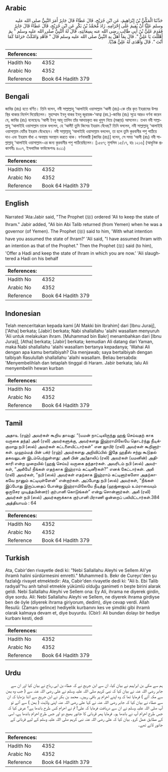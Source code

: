 ## Arabic


<div dir="rtl" lang="ar" style={{fontSize:'larger',backgroundColor:'#f8f9fa',padding:20}}>
حَدَّثَنَا الْمَكِّيُّ بْنُ إِبْرَاهِيمَ، عَنِ ابْنِ جُرَيْجٍ، قَالَ عَطَاءٌ قَالَ جَابِرٌ أَمَرَ النَّبِيُّ صلى الله عليه وسلم عَلِيًّا أَنْ يُقِيمَ عَلَى إِحْرَامِهِ‏.‏ زَادَ مُحَمَّدُ بْنُ بَكْرٍ عَنِ ابْنِ جُرَيْجٍ، قَالَ عَطَاءٌ قَالَ جَابِرٌ فَقَدِمَ عَلِيُّ بْنُ أَبِي طَالِبٍ رضى الله عنه بِسِعَايَتِهِ، قَالَ لَهُ النَّبِيُّ صلى الله عليه وسلم ‏"‏ بِمَ أَهْلَلْتَ يَا عَلِيُّ ‏"‏‏.‏ قَالَ بِمَا أَهَلَّ بِهِ النَّبِيُّ صلى الله عليه وسلم قَالَ ‏"‏ فَأَهْدِ وَامْكُثْ حَرَامًا كَمَا أَنْتَ ‏"‏‏.‏ قَالَ وَأَهْدَى لَهُ عَلِيٌّ هَدْيًا‏.‏
</div>
<div style={{backgroundColor:'#f8f9fa',padding:20, marginBottom: 10}}><table> <thead> <tr> <th>References:</th> <th></th> </tr> </thead> <tbody><tr><td>Hadith No</td><td>4352</td></tr><tr><td>Arabic No</td><td>4352</td></tr><tr><td>Reference</td><td>Book 64 Hadith 379</td></tr></tbody></table></div>

## Bengali


<div dir="ltr" lang="bn" style={{fontSize:'larger',backgroundColor:'#f8f9fa',padding:20}}>
জাবির (রাঃ) হতে বর্ণিত। তিনি বলেন, নবী সাল্লাল্লাহু ‘আলাইহি ওয়াসাল্লাম ‘আলী (রাঃ)-কে তাঁর কৃত ইহরামের উপর স্থির থাকার নির্দেশ দিয়েছিলেন। মুহাম্মাদ ইবনু বাকর ইবনু জুরায়জ-‘আত্বা (রহ.)-জাবির (রাঃ) সূত্রে আরও বর্ণনা করেন যে, জাবির (রাঃ) বলেছেনঃ ‘আলী ইবনু আবূ তালিব তাঁর আদায়কৃত কর খুমুস নিয়ে (মক্কা্য়) আসলেন। তখন নবী সাল্লাল্লাহু ‘আলাইহি ওয়াসাল্লাম তাকে বললেন, হে ‘আলী! তুমি কিসের ইহরাম বেঁধেছ? তিনি বললেন, নবী সাল্লাল্লাহু ‘আলাইহি ওয়াসাল্লাম যেটির ইহরাম বেঁধেছেন। নবী সাল্লাল্লাহু ‘আলাইহি ওয়াসাল্লাম বললেন, তা হলে তুমি কুরবানীর পশু পাঠিয়ে দাও এবং ইহরাম বাঁধা এ অবস্থায় অবস্থান করতে থাক। বর্ণনাকারী [জাবির (রাঃ)] বলেন, সে সময় ‘আলী (রাঃ) নবী সাল্লাল্লাহু ‘আলাইহি ওয়াসাল্লাম-এর জন্য কুরবানীর পশু পাঠিয়েছিলেন। [১৫৫৭; মুসলিম ১৫/১৭, হাঃ ১২১৬] (আধুনিক প্রকাশনীঃ ৪০০৭, ইসলামিক ফাউন্ডেশনঃ ৪০১১)
</div>
<div style={{backgroundColor:'#f8f9fa',padding:20, marginBottom: 10}}><table> <thead> <tr> <th>References:</th> <th></th> </tr> </thead> <tbody><tr><td>Hadith No</td><td>4352</td></tr><tr><td>Arabic No</td><td>4352</td></tr><tr><td>Reference</td><td>Book 64 Hadith 379</td></tr></tbody></table></div>

## English


<div dir="ltr" lang="en" style={{fontSize:'larger',backgroundColor:'#f8f9fa',padding:20}}>
Narrated 'Ata:Jabir said, "The Prophet (ﷺ) ordered 'Ali to keep the state of Ihram." Jabir added, "Ali bin Abi Talib returned (from Yemen) when he was a governor (of Yemen). The Prophet (ﷺ) said to him, 'With what intention have you assumed the state of Ihram?' 'Ali said, "I have assumed Ihram with an intention as that of the Prophet." Then the Prophet (ﷺ) said (to him), 'Offer a Hadi and keep the state of Ihram in which you are now.' 'Ali slaughtered a Hadi on his behalf
</div>
<div style={{backgroundColor:'#f8f9fa',padding:20, marginBottom: 10}}><table> <thead> <tr> <th>References:</th> <th></th> </tr> </thead> <tbody><tr><td>Hadith No</td><td>4352</td></tr><tr><td>Arabic No</td><td>4352</td></tr><tr><td>Reference</td><td>Book 64 Hadith 379</td></tr></tbody></table></div>

## Indonesian


<div dir="ltr" lang="id" style={{fontSize:'larger',backgroundColor:'#f8f9fa',padding:20}}>
Telah menceritakan kepada kami [Al Makki bin Ibrahim] dari [Ibnu Juraij], ['Atha] berkata; [Jabir] berkata; Nabi shallallahu 'alaihi wasallam menyuruh 'Ali untuk melakukan ihram. [Muhammad bin Bakr] menambahkan dari [Ibnu Juraij], [Atha] berkata; [Jabir] berkata; kemudian Ali datang dari Yaman, maka Nabi shallallahu 'alaihi wasallam bertanya kepadanya; 'Wahai Ali dengan apa kamu bertalbiyah? Dia menjawab; saya bertalbiyah dengan talbiyah Rasulullah shallallahu 'alaihi wasallam. Beliau bersabda: 'Menyembelihlah dan tetaplah tinggal di Haram. Jabir berkata; lalu Ali menyembelih hewan kurban
</div>
<div style={{backgroundColor:'#f8f9fa',padding:20, marginBottom: 10}}><table> <thead> <tr> <th>References:</th> <th></th> </tr> </thead> <tbody><tr><td>Hadith No</td><td>4352</td></tr><tr><td>Arabic No</td><td>4352</td></tr><tr><td>Reference</td><td>Book 64 Hadith 379</td></tr></tbody></table></div>

## Tamil


<div dir="ltr" lang="ta" style={{fontSize:'larger',backgroundColor:'#f8f9fa',padding:20}}>
அதாஉ (ரஹ்) அவர்கள் கூறிய தாவது: “(யமன் நாட்டிலிருந்து ஹஜ் செய்வதற் காக வருகை தந்த) அலீ (ரலி) அவர்களுக்கு, அவர்களது இஹ்ராமிலேயே தொடர்ந்து நீடிக்குமாறு நபி (ஸல்) அவர்கள் கட்டளையிட்டார்கள்” என ஜாபிர் (ரலி) அவர்கள் கூறினார்கள். முஹம்மத் பின் பக்ர் (ரஹ்) அவர்களது அறிவிப்பில் இதே ஹதீஸ் சற்று கூடுதல் தகவலுடன் இடம்பெற்றுள்ளது: அலீ பின் அபீதாலிப் (ரலி) அவர்கள் (யமனின்) அதிகாரி என்ற முறையில் (ஹஜ் செய்ய) வருகை தந்தார்கள். அவரிடம் நபி (ஸல்) அவர்கள், “அலீயே! நீங்கள் எதற்காக இஹ்ராம் கட்டினீர்கள்?” எனக் கேட்டார்கள். அலீ (ரலி) அவர்கள், “நபி (ஸல்) அவர்கள் எதற்காக இஹ்ராம் கட்டினார்களோ அதற்காகவே நானும் கட்டியுள்ளேன்” என்றார்கள். அப்போது நபி (ஸல்) அவர்கள், “நீங்கள் இப்போது இருப்பதைப் போன்று இஹ்ராமிலேயே நீடித்து (ஹஜ்ஜையும் உம்ராவையும் ஒருசேர முடித்தபின்னர்) குர்பானி கொடுங்கள்” என்று சொன்னார்கள். அலீ (ரலி) அவர்கள் நபி (ஸல்) அவர்களுக்காக குர்பானி பிராணி ஒன்றைப் பலியிட்டார்கள்.384 அத்தியாயம் : 64
</div>
<div style={{backgroundColor:'#f8f9fa',padding:20, marginBottom: 10}}><table> <thead> <tr> <th>References:</th> <th></th> </tr> </thead> <tbody><tr><td>Hadith No</td><td>4352</td></tr><tr><td>Arabic No</td><td>4352</td></tr><tr><td>Reference</td><td>Book 64 Hadith 379</td></tr></tbody></table></div>

## Turkish


<div dir="ltr" lang="tr" style={{fontSize:'larger',backgroundColor:'#f8f9fa',padding:20}}>
Ata, Cabir'den rivayetle dedi ki: "Nebi Sallallahu Aleyhi ve Sellem Ali'ye ihramlı halini sürdürmesini emretti." Muhammed b. Bekr de Cureyc'den şu fazlalığı rivayet etmektedir: Ata, Cabir'den rivayetle dedi ki: "Ali b. Ebi Talib radıyall"hu anh tahsil etmekle yükümlü olduğu ganimeti n beşte birini alarak geldi. Nebi Sallallahu Aleyhi ve Sellem ona: Ey Ali, ihrama ne diyerek girdin, diye sordu. Ali: Nebi Sallallahu Aleyhi ve Sellem, ne diyerek ihrama girdiyse ben de öyle (diyerek ihrama giriyorum, dedim), diye cevap verdi. Allah Resulü: (Zamanı gelince) hediyelik kurbanını kes ve şimdiki gibi ihramlı olarak kalmaya devam et, diye buyurdu. (Cbir): Ali bundan dolayı bir hediye kurbanı kesti, dedi
</div>
<div style={{backgroundColor:'#f8f9fa',padding:20, marginBottom: 10}}><table> <thead> <tr> <th>References:</th> <th></th> </tr> </thead> <tbody><tr><td>Hadith No</td><td>4352</td></tr><tr><td>Arabic No</td><td>4352</td></tr><tr><td>Reference</td><td>Book 64 Hadith 379</td></tr></tbody></table></div>

## Urdu


<div dir="rtl" lang="ur" style={{fontSize:'larger',backgroundColor:'#f8f9fa',padding:20}}>
ہم سے مکی بن ابراہیم نے بیان کیا، ان سے ابن جریج نے کہ عطاء بن ابی رباح نے بیان کیا اور ان سے جابر رضی اللہ عنہ نے بیان کیا کہ نبی کریم صلی اللہ علیہ وسلم نے علی رضی اللہ عنہ سے ( جب وہ یمن سے مکہ آئے ) فرمایا تھا کہ وہ اپنے احرام پر باقی رہیں۔ محمد بن بکر نے ابن جریج سے اتنا بڑھایا کہ ان سے عطاء نے بیان کیا کہ جابر رضی اللہ عنہ نے کہا علی رضی اللہ عنہ اپنی ولایت ( یمن ) سے آئے تو آپ صلی اللہ علیہ وسلم نے ان سے دریافت فرمایا کہ علی! تم نے احرام کس طرح باندھا ہے؟ عرض کیا کہ جس طرح احرام آپ نے باندھا ہو۔ فرمایا پھر قربانی کا جانور بھیج دو اور جس طرح احرام باندھا ہے، اسی کے مطابق عمل کرو۔ بیان کیا کہ علی رضی اللہ عنہ نبی کریم صلی اللہ علیہ وسلم کے لیے قربانی کے جانور لائے تھے۔
</div>
<div style={{backgroundColor:'#f8f9fa',padding:20, marginBottom: 10}}><table> <thead> <tr> <th>References:</th> <th></th> </tr> </thead> <tbody><tr><td>Hadith No</td><td>4352</td></tr><tr><td>Arabic No</td><td>4352</td></tr><tr><td>Reference</td><td>Book 64 Hadith 379</td></tr></tbody></table></div>